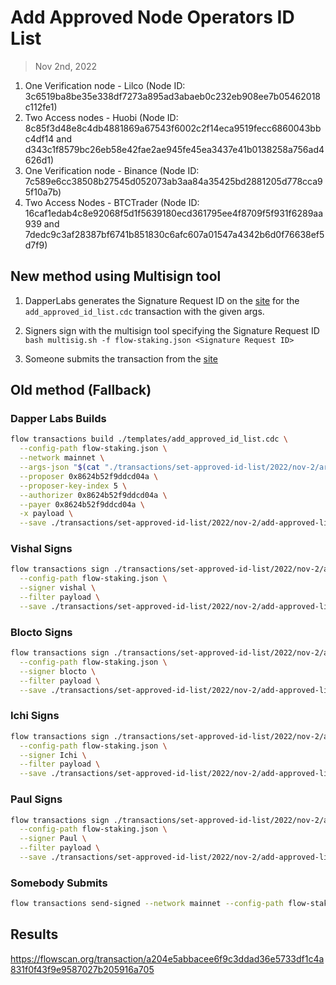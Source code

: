 # Add Approved Node Operators ID List

> Nov 2nd, 2022

1. One Verification node - Lilco (Node ID: 3c6519ba8be35e338df7273a895ad3abaeb0c232eb908ee7b05462018c112fe1)
2. Two Access nodes - Huobi (Node ID: 8c85f3d48e8c4db4881869a67543f6002c2f14eca9519fecc6860043bbc4df14 and d343c1f8579bc26eb58e42fae2ae945fe45ea3437e41b0138258a756ad4626d1)
3. One Verification node - Binance (Node ID: 7c589e6cc38508b27545d052073ab3aa84a35425bd2881205d778cca95f10a7b)
4. Two Access Nodes - BTCTrader (Node ID: 16caf1edab4c8e92068f5d1f5639180ecd361795ee4f8709f5f931f6289aa939 and 7dedc9c3af28387bf6741b851830c6afc607a01547a4342b6d0f76638ef5d7f9)

## New method using Multisign tool

1. DapperLabs generates the Signature Request ID on the [site](https://flow-multisig-git-service-account-onflow.vercel.app/mainnet?type=serviceAccount&name=add_approved_id_list.cdc&param=%5B%20%20%20%20%20%7B%20%20%20%20%20%20%20%20%20%22type%22:%20%22Array%22,%20%20%20%20%20%20%20%20%20%22value%22:%20%5B%20%20%20%20%20%20%20%20%20%20%20%20%20%7B%20%20%20%20%20%20%20%20%20%20%20%20%20%20%20%20%20%22type%22:%20%22String%22,%20%20%20%20%20%20%20%20%20%20%20%20%20%20%20%20%20%22value%22:%20%223c6519ba8be35e338df7273a895ad3abaeb0c232eb908ee7b05462018c112fe1%22%20%20%20%20%20%20%20%20%20%20%20%20%20%7D,%20%20%20%20%20%20%20%20%20%20%20%20%20%7B%20%20%20%20%20%20%20%20%20%20%20%20%20%20%20%20%20%22type%22:%20%22String%22,%20%20%20%20%20%20%20%20%20%20%20%20%20%20%20%20%20%22value%22:%20%228c85f3d48e8c4db4881869a67543f6002c2f14eca9519fecc6860043bbc4df14%22%20%20%20%20%20%20%20%20%20%20%20%20%20%7D,%20%20%20%20%20%20%20%20%20%20%20%20%20%7B%20%20%20%20%20%20%20%20%20%20%20%20%20%20%20%20%20%22type%22:%20%22String%22,%20%20%20%20%20%20%20%20%20%20%20%20%20%20%20%20%20%22value%22:%20%22d343c1f8579bc26eb58e42fae2ae945fe45ea3437e41b0138258a756ad4626d1%22%20%20%20%20%20%20%20%20%20%20%20%20%20%7D,%20%20%20%20%20%20%20%20%20%20%20%20%20%7B%20%20%20%20%20%20%20%20%20%20%20%20%20%20%20%20%20%22type%22:%20%22String%22,%20%20%20%20%20%20%20%20%20%20%20%20%20%20%20%20%20%22value%22:%20%227c589e6cc38508b27545d052073ab3aa84a35425bd2881205d778cca95f10a7b%22%20%20%20%20%20%20%20%20%20%20%20%20%20%7D,%20%20%20%20%20%20%20%20%20%20%20%20%20%7B%20%20%20%20%20%20%20%20%20%20%20%20%20%20%20%20%20%22type%22:%20%22String%22,%20%20%20%20%20%20%20%20%20%20%20%20%20%20%20%20%20%22value%22:%20%2216caf1edab4c8e92068f5d1f5639180ecd361795ee4f8709f5f931f6289aa939%22%20%20%20%20%20%20%20%20%20%20%20%20%20%7D,%20%20%20%20%20%20%20%20%20%20%20%20%20%7B%20%20%20%20%20%20%20%20%20%20%20%20%20%20%20%20%20%22type%22:%20%22String%22,%20%20%20%20%20%20%20%20%20%20%20%20%20%20%20%20%20%22value%22:%20%227dedc9c3af28387bf6741b851830c6afc607a01547a4342b6d0f76638ef5d7f9%22%20%20%20%20%20%20%20%20%20%20%20%20%20%7D%20%20%20%20%20%20%20%20%20%5D%20%20%20%20%20%7D%20%5D&acct=0x8624b52f9ddcd04a&limit=9999) for the `add_approved_id_list.cdc` transaction with the given args.

2. Signers sign with the multisign tool specifying the Signature Request ID
   `bash multisig.sh -f flow-staking.json <Signature Request ID>`

3. Someone submits the transaction from the [site](https://flow-multisig-git-service-account-onflow.vercel.app/mainnet)

## Old method (Fallback)

### Dapper Labs Builds

```sh
flow transactions build ./templates/add_approved_id_list.cdc \
  --config-path flow-staking.json \
  --network mainnet \
  --args-json "$(cat "./transactions/set-approved-id-list/2022/nov-2/arguments.json")" \
  --proposer 0x8624b52f9ddcd04a \
  --proposer-key-index 5 \
  --authorizer 0x8624b52f9ddcd04a \
  --payer 0x8624b52f9ddcd04a \
  -x payload \
  --save ./transactions/set-approved-id-list/2022/nov-2/add-approved-list-nov-2-unsigned.rlp
```

### Vishal Signs

```sh
flow transactions sign ./transactions/set-approved-id-list/2022/nov-2/add-approved-list-nov-2-unsigned.rlp \
  --config-path flow-staking.json \
  --signer vishal \
  --filter payload \
  --save ./transactions/set-approved-id-list/2022/nov-2/add-approved-list-nov-2-sig-1.rlp
```

### Blocto Signs

```sh
flow transactions sign ./transactions/set-approved-id-list/2022/nov-2/add-approved-list-nov-2-sig-1.rlp \
  --config-path flow-staking.json \
  --signer blocto \
  --filter payload \
  --save ./transactions/set-approved-id-list/2022/nov-2/add-approved-list-nov-2-sig-2.rlp
```

### Ichi Signs

```sh
flow transactions sign ./transactions/set-approved-id-list/2022/nov-2/add-approved-list-nov-2-sig-2.rlp \
  --config-path flow-staking.json \
  --signer Ichi \
  --filter payload \
  --save ./transactions/set-approved-id-list/2022/nov-2/add-approved-list-nov-2-sig-3.rlp
```

### Paul Signs

```sh
flow transactions sign ./transactions/set-approved-id-list/2022/nov-2/add-approved-list-nov-2-sig-3.rlp \
  --config-path flow-staking.json \
  --signer Paul \
  --filter payload \
  --save ./transactions/set-approved-id-list/2022/nov-2/add-approved-list-nov-2-sig-complete.rlp
```

### Somebody Submits

```sh
flow transactions send-signed --network mainnet --config-path flow-staking.json ./transactions/set-approved-id-list/2022/nov-2/add-approved-list-nov-2-sig-complete.rlp
```

## Results

https://flowscan.org/transaction/a204e5abbacee6f9c3ddad36e5733df1c4a831f0f43f9e9587027b205916a705
